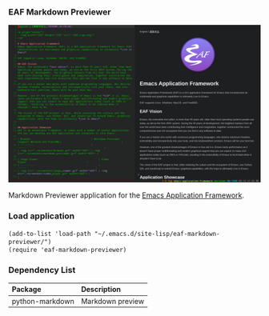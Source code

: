 ### EAF Markdown Previewer
<p align="center">
  <img width="800" src="./screenshot.png">
</p>

Markdown Previewer application for the [Emacs Application Framework](https://github.com/emacs-eaf/emacs-application-framework).

### Load application

```Elisp
(add-to-list 'load-path "~/.emacs.d/site-lisp/eaf-markdown-previewer/")
(require 'eaf-markdown-previewer)
```

### Dependency List

| Package         | Description      |
| :--------       | :------          |
| python-markdown | Markdown preview |

